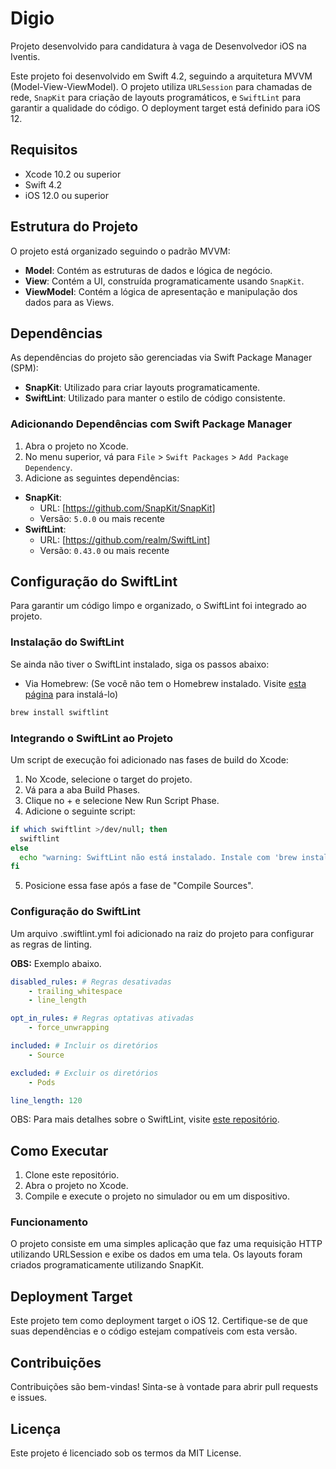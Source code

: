 # Digio
Projeto desenvolvido para candidatura à vaga de Desenvolvedor iOS na Iventis.

Este projeto foi desenvolvido em Swift 4.2, seguindo a arquitetura MVVM (Model-View-ViewModel). O projeto utiliza `URLSession` para chamadas de rede, `SnapKit` para criação de layouts programáticos, e `SwiftLint` para garantir a qualidade do código. O deployment target está definido para iOS 12.

## Requisitos

- Xcode 10.2 ou superior
- Swift 4.2
- iOS 12.0 ou superior

## Estrutura do Projeto
O projeto está organizado seguindo o padrão MVVM:

- **Model**: Contém as estruturas de dados e lógica de negócio.
- **View**: Contém a UI, construída programaticamente usando `SnapKit`.
- **ViewModel**: Contém a lógica de apresentação e manipulação dos dados para as Views.

## Dependências
As dependências do projeto são gerenciadas via Swift Package Manager (SPM):

- **SnapKit**: Utilizado para criar layouts programaticamente.
- **SwiftLint**: Utilizado para manter o estilo de código consistente.

### Adicionando Dependências com Swift Package Manager

1. Abra o projeto no Xcode.
2. No menu superior, vá para `File` > `Swift Packages` > `Add Package Dependency`.
3. Adicione as seguintes dependências:

- **SnapKit**:
    - URL: [https://github.com/SnapKit/SnapKit]
    - Versão: `5.0.0` ou mais recente
- **SwiftLint**:
    - URL: [https://github.com/realm/SwiftLint]
    - Versão: `0.43.0` ou mais recente

## Configuração do SwiftLint
Para garantir um código limpo e organizado, o SwiftLint foi integrado ao projeto. 

### Instalação do SwiftLint
Se ainda não tiver o SwiftLint instalado, siga os passos abaixo:

- Via Homebrew: (Se você não tem o Homebrew instalado. Visite [esta página](https://brew.sh/) para instalá-lo)

```bash
brew install swiftlint
```

### Integrando o SwiftLint ao Projeto
Um script de execução foi adicionado nas fases de build do Xcode:

1. No Xcode, selecione o target do projeto.
2. Vá para a aba Build Phases.
3. Clique no + e selecione New Run Script Phase.
3. Adicione o seguinte script:

```bash
if which swiftlint >/dev/null; then
  swiftlint
else
  echo "warning: SwiftLint não está instalado. Instale com 'brew install swiftlint' ou adicione ao PATH."
fi
```

5. Posicione essa fase após a fase de "Compile Sources".

### Configuração do SwiftLint
Um arquivo .swiftlint.yml foi adicionado na raiz do projeto para configurar as regras de linting.

**OBS:** Exemplo abaixo.

```yml
disabled_rules: # Regras desativadas
    - trailing_whitespace
    - line_length

opt_in_rules: # Regras optativas ativadas
    - force_unwrapping

included: # Incluir os diretórios
    - Source

excluded: # Excluir os diretórios
    - Pods

line_length: 120
```

OBS: Para mais detalhes sobre o SwiftLint, visite [este repositório](https://github.com/realm/SwiftLint?tab=readme-ov-file#swiftlint).

## Como Executar

1. Clone este repositório.
2. Abra o projeto no Xcode.
3. Compile e execute o projeto no simulador ou em um dispositivo.

### Funcionamento
O projeto consiste em uma simples aplicação que faz uma requisição HTTP utilizando URLSession e exibe os dados em uma tela. Os layouts foram criados programaticamente utilizando SnapKit.

## Deployment Target
Este projeto tem como deployment target o iOS 12. Certifique-se de que suas dependências e o código estejam compatíveis com esta versão.

## Contribuições
Contribuições são bem-vindas! Sinta-se à vontade para abrir pull requests e issues.

## Licença
Este projeto é licenciado sob os termos da MIT License.